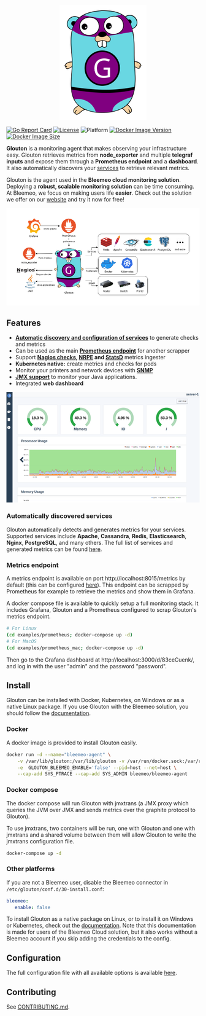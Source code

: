 <p align="center">
   <img src="assets/logo_glouton.svg" alt="Glouton" height="300"/>
</p>

[![Go Report Card](https://goreportcard.com/badge/github.com/bleemeo/glouton)](https://goreportcard.com/report/github.com/bleemeo/glouton)
[![License](https://img.shields.io/badge/license-Apache%202.0-blue.svg)](https://github.com/bleemeo/glouton/blob/master/LICENSE)
![Platform](https://img.shields.io/badge/platform-linux%20%7C%20windows%20%7C%20macos-informational)
[![Docker Image Version](https://img.shields.io/docker/v/bleemeo/glouton)](https://hub.docker.com/r/bleemeo/glouton/tags)
[![Docker Image Size](https://img.shields.io/docker/image-size/bleemeo/glouton)](https://hub.docker.com/r/bleemeo/glouton)

**Glouton** is a monitoring agent that makes observing your infrastructure easy. Glouton retrieves metrics from **node_exporter** and multiple **telegraf inputs** and expose them through a **Prometheus endpoint** and a **dashboard**. It also automatically discovers your [services](#automatically-discovered-services) to retrieve relevant metrics.

Glouton is the agent used in the **Bleemeo cloud monitoring solution**. Deploying a **robust, scalable monitoring solution** can be time consuming. At Bleemeo, we focus on making users life **easier**. Check out the solution we offer on our [website](https://bleemeo.com) and try it now for free!

<p align="center">
   <img src="assets/diagram.drawio.png" alt="Architecture"/>
</p>

## Features

- [**Automatic discovery and configuration of services**](#automatically-discovered-services) to generate checks and metrics
- Can be used as the main **[Prometheus endpoint](#metrics-endpoint)** for another scrapper
- Support **[Nagios checks](https://docs.bleemeo.com/metrics-sources/custom/#reference-for-custom-check), [NRPE](https://docs.bleemeo.com/agent/configuration/#nrpeaddress) and [StatsD](https://docs.bleemeo.com/metrics-sources/statsd)** metrics ingester
- **Kubernetes native:** create metrics and checks for pods
- Monitor your printers and network devices with [**SNMP**](https://docs.bleemeo.com/agent/snmp)
- **[JMX support](https://docs.bleemeo.com/metrics-sources/java)** to monitor your Java applications.
- Integrated **web dashboard**

<p align="center">
   <img src="assets/dashboard.png" alt="Dashboard"/>
</p>

### Automatically discovered services

Glouton automatically detects and generates metrics for your services. Supported services include **Apache**, **Cassandra**, **Redis**, **Elasticsearch**, **Nginx**, **PostgreSQL**, and many others. The full list of services and generated metrics can be found [here](https://docs.bleemeo.com/metrics-sources/services-metrics).

### Metrics endpoint

A metrics endpoint is available on port http://localhost:8015/metrics by default (this can be configured [here](https://docs.bleemeo.com/agent/configuration#weblisteneraddress)). This endpoint can be scrapped by Prometheus for example to retrieve the metrics and show them in Grafana.

A docker compose file is available to quickly setup a full monitoring stack. It includes Grafana, Glouton and a Prometheus configured to scrap Glouton's metrics endpoint.

```sh
# For Linux
(cd examples/prometheus; docker-compose up -d)
# For MacOS
(cd examples/prometheus_mac; docker-compose up -d)
```

Then go to the Grafana dashboard at http://localhost:3000/d/83ceCuenk/, and log 
in with the user "admin" and the password "password".

## Install

Glouton can be installed with Docker, Kubernetes, on Windows or as a native Linux package.
If you use Glouton with the Bleemeo solution, you should follow the [documentation](https://docs.bleemeo.com/agent/installation/).

### Docker

A docker image is provided to install Glouton easily.

```sh
docker run -d --name="bleemeo-agent" \
    -v /var/lib/glouton:/var/lib/glouton -v /var/run/docker.sock:/var/run/docker.sock -v /:/hostroot:ro \
    -e  GLOUTON_BLEEMEO_ENABLE='false' --pid=host --net=host \
    --cap-add SYS_PTRACE --cap-add SYS_ADMIN bleemeo/bleemeo-agent
```

### Docker compose

The docker compose will run Glouton with jmxtrans (a JMX proxy which queries the JVM over JMX and sends 
metrics over the graphite protocol to Glouton).

To use jmxtrans, two containers will be run, one with Glouton and one with jmxtrans and a shared volume between
them will allow Glouton to write the jmxtrans configuration file.

```sh
docker-compose up -d
```

### Other platforms

If you are not a Bleemeo user, disable the Bleemeo connector in `/etc/glouton/conf.d/30-install.conf`:
```yaml
bleemeo:
   enable: false
```

To install Glouton as a native package on Linux, or to install it on Windows or Kubernetes, check out the [documentation](https://docs.bleemeo.com/agent/installation). Note that this documentation is made for users of the Bleemeo Cloud solution, but it also works without a Bleemeo account if you skip adding the credentials to the config.


## Configuration

The full configuration file with all available options is available [here](https://docs.bleemeo.com/agent/configuration).

## Contributing

See [CONTRIBUTING.md](CONTRIBUTING.md).
